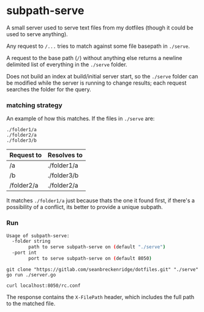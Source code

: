 # subpath-serve

A small server used to serve text files from my dotfiles (though it could be used to serve anything).

Any request to `/...` tries to match against some file basepath in `./serve`.

A request to the base path (`/`) without anything else returns a newline delimited list of everything in the `./serve` folder.

Does not build an index at build/initial server start, so the `./serve` folder can be modified while the server is running to change results; each request searches the folder for the query.

### matching strategy

An example of how this matches. If the files in `./serve` are:

```
./folder1/a
./folder2/a
./folder3/b
```

| Request to | Resolves to |
| ---------- | ----------- |
| /a         | ./folder1/a |
| /b         | ./folder3/b |
| /folder2/a | ./folder2/a |

It matches `./folder1/a` just because thats the one it found first, if there's a possibility of a conflict, its better to provide a unique subpath.

### Run

```sh
Usage of subpath-serve:
  -folder string
    	path to serve subpath-serve on (default "./serve")
  -port int
    	port to serve subpath-serve on (default 8050)
```

```
git clone "https://gitlab.com/seanbreckenridge/dotfiles.git" "./serve"
go run ./server.go
```

```
curl localhost:8050/rc.conf
```

The response contains the `X-FilePath` header, which includes the full path to the matched file.

